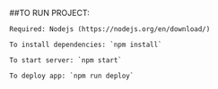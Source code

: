 ##TO RUN PROJECT:

    Required: Nodejs (https://nodejs.org/en/download/)

    To install dependencies: `npm install`

    To start server: `npm start`

    To deploy app: `npm run deploy`
